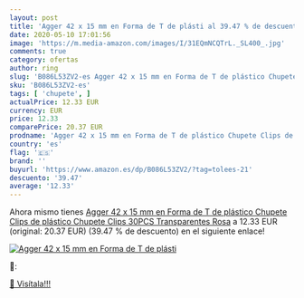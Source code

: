 ```yaml
---
layout: post
title: 'Agger 42 x 15 mm en Forma de T de plásti al 39.47 % de descuento'
date: 2020-05-10 17:01:56
image: 'https://m.media-amazon.com/images/I/31EQmNCQTrL._SL400_.jpg'
comments: true
category: ofertas
author: ring
slug: 'B086L53ZV2-es Agger 42 x 15 mm en Forma de T de plástico Chupete Clips...'
sku: 'B086L53ZV2-es'
tags: [ 'chupete', ]
actualPrice: 12.33 EUR
currency: EUR
price: 12.33
comparePrice: 20.37 EUR
prodname: 'Agger 42 x 15 mm en Forma de T de plástico Chupete Clips de plástico Chupete Clips 30PCS Transparentes Rosa'
country: 'es'
flag: '🇪🇸'
brand: ''
buyurl: 'https://www.amazon.es/dp/B086L53ZV2/?tag=tolees-21'
descuento: '39.47'
average: '12.33'
---
```


Ahora mismo tienes [Agger 42 x 15 mm en Forma de T de plástico Chupete Clips de plástico Chupete Clips 30PCS Transparentes Rosa](https://www.amazon.es/dp/B086L53ZV2/?tag=tolees-21) a 12.33 EUR (original: 20.37 EUR) (39.47 %  de descuento) en el siguiente enlace!

[![Agger 42 x 15 mm en Forma de T de plásti](https://m.media-amazon.com/images/I/31EQmNCQTrL._SL400_.jpg)](https://www.amazon.es/dp/B086L53ZV2/?tag=tolees-21)

🔎:


[🛒 Visítala!!!](https://www.amazon.es/dp/B086L53ZV2/?tag=tolees-21)
